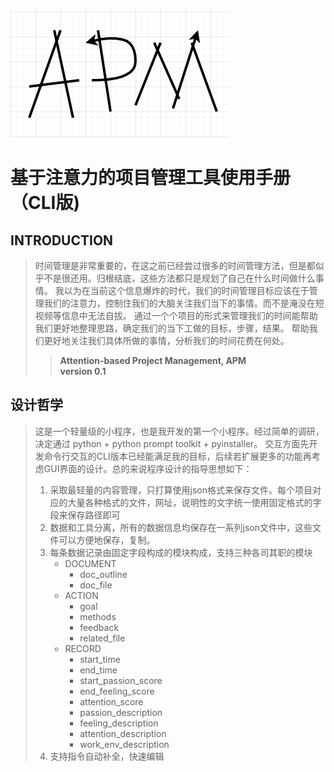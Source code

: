![favicon.ico](logo.jpg)
# 基于注意力的项目管理工具使用手册（CLI版)
## INTRODUCTION
> 时间管理是非常重要的，在这之前已经尝过很多的时间管理方法，但是都似乎不是很还用。归根结底，这些方法都只是规划了自己在什么时间做什么事情。
> 我以为在当前这个信息爆炸的时代，我们的时间管理目标应该在于管理我们的注意力，控制住我们的大脑关注我们当下的事情。而不是淹没在短视频等信息中无法自拔。
> 通过一个个项目的形式来管理我们的时间能帮助我们更好地整理思路，确定我们的当下工做的目标，步骤，结果。
> 帮助我们更好地关注我们具体所做的事情，分析我们的时间花费在何处。
> > **Attention-based Project Management, APM**   
> > **version 0.1**
## 设计哲学
> 这是一个轻量级的小程序，也是我开发的第一个小程序。经过简单的调研，决定通过 python + python prompt toolkit + pyinstaller。
> 交互方面先开发命令行交互的CLI版本已经能满足我的目标，后续若扩展更多的功能再考虑GUI界面的设计。总的来说程序设计的指导思想如下：
> 1. 采取最轻量的内容管理，只打算使用json格式来保存文件。每个项目对应的大量各种格式的文件，网址，说明性的文字统一使用固定格式的字段来保存路径即可
> 2. 数据和工具分离，所有的数据信息均保存在一系列json文件中，这些文件可以方便地保存，复制。
> 3. 每条数据记录由固定字段构成的模块构成，支持三种各司其职的模块
>    + DOCUMENT
>      + doc_outline
>      + doc_file
>    + ACTION 
>      + goal
>      + methods
>      + feedback
>      + related_file
>    + RECORD
>      + start_time
>      + end_time
>      + start_passion_score
>      + end_feeling_score
>      + attention_score
>      + passion_description
>      + feeling_description
>      + attention_description
>      + work_env_description
> 4. 支持指令自动补全，快速编辑
> 
